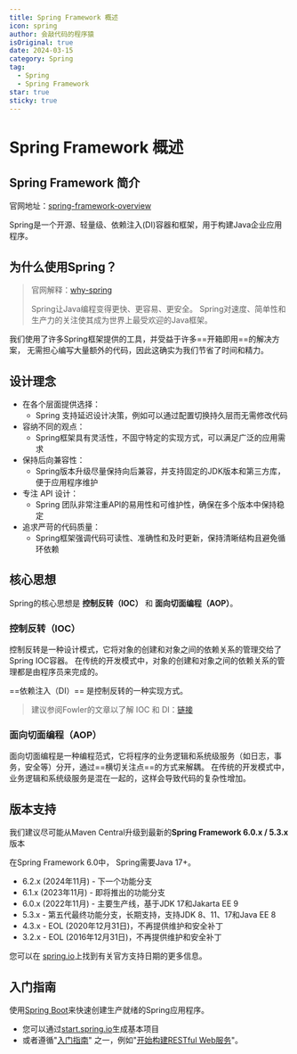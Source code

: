 ```yaml
---
title: Spring Framework 概述
icon: spring
author: 会敲代码的程序猿
isOriginal: true
date: 2024-03-15
category: Spring
tag:
  - Spring
  - Spring Framework
star: true
sticky: true
---
```


# Spring Framework 概述

## Spring Framework 简介

官网地址：[spring-framework-overview](https://docs.spring.io/spring-framework/reference/index.html)

Spring是一个开源、轻量级、依赖注入(DI)容器和框架，用于构建Java企业应用程序。

## 为什么使用Spring？

> 官网解释：[why-spring](https://spring.io/why-spring)
>
> Spring让Java编程变得更快、更容易、更安全。
> Spring对速度、简单性和生产力的关注使其成为世界上最受欢迎的Java框架。

我们使用了许多Spring框架提供的工具，并受益于许多==开箱即用==的解决方案，
无需担心编写大量额外的代码，因此这确实为我们节省了时间和精力。

## 设计理念

* 在各个层面提供选择：
    * Spring 支持延迟设计决策，例如可以通过配置切换持久层而无需修改代码
* 容纳不同的观点：
    * Spring框架具有灵活性，不固守特定的实现方式，可以满足广泛的应用需求
* 保持后向兼容性：
    * Spring版本升级尽量保持向后兼容，并支持固定的JDK版本和第三方库，便于应用程序维护
* 专注 API 设计：
    * Spring 团队非常注重API的易用性和可维护性，确保在多个版本中保持稳定
* 追求严苛的代码质量：
    * Spring框架强调代码可读性、准确性和及时更新，保持清晰结构且避免循环依赖

## 核心思想

Spring的核心思想是 **控制反转（IOC）** 和 **面向切面编程（AOP）**。

### 控制反转（IOC）

控制反转是一种设计模式，它将对象的创建和对象之间的依赖关系的管理交给了Spring IOC容器。
在传统的开发模式中，对象的创建和对象之间的依赖关系的管理都是由程序员来完成的。

==依赖注入（DI）== 是控制反转的一种实现方式。

> 建议参阅Fowler的文章以了解 IOC 和 DI：[链接](http://martinfowler.com/articles/injection.html)

### 面向切面编程（AOP）

面向切面编程是一种编程范式，它将程序的业务逻辑和系统级服务（如日志，事务，安全等）分开，通过==横切关注点==的方式来解耦。
在传统的开发模式中，业务逻辑和系统级服务是混在一起的，这样会导致代码的复杂性增加。

## 版本支持

我们建议尽可能从Maven Central升级到最新的**Spring Framework 6.0.x / 5.3.x** 版本

在Spring Framework 6.0中， Spring需要Java 17+。

* 6.2.x (2024年11月) - 下一个功能分支
* 6.1.x (2023年11月) - 即将推出的功能分支
* 6.0.x (2022年11月) - 主要生产线，基于JDK 17和Jakarta EE 9
* 5.3.x - 第五代最终功能分支，长期支持，支持JDK 8、11、17和Java EE 8
* 4.3.x - EOL (2020年12月31日)，不再提供维护和安全补丁
* 3.2.x - EOL (2016年12月31日)，不再提供维护和安全补丁

您可以在 [spring.io](https://spring.io/projects/spring-framework#support)上找到有关官方支持日期的更多信息。

## 入门指南

使用[Spring Boot](https://spring.io/projects/spring-boot)来快速创建生产就绪的Spring应用程序。

* 您可以通过[start.spring.io](start.spring.io)生成基本项目
* 或者遵循"[入门指南](https://spring.io/guides)"
  之一，例如"[开始构建RESTful Web服务](https://spring.io/guides/gs/rest-service/)"。

